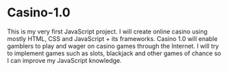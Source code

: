 # Casino-1.0
This is my very first JavaScript project. I will create online casino using mostly HTML, CSS and JavaScript + its frameworks. Casino 1.0  will enable gamblers to play and wager on casino games through the Internet. I will try to implement games such as slots, blackjack and other games of chance so I can improve my JavaScript knowledge.

